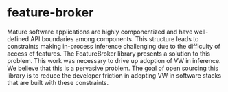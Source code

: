 # feature-broker
Mature software applications are highly componentized and have well-defined API boundaries among components. This structure leads to constraints making in-process inference challenging due to the difficulty of access of features. The FeatureBroker library presents a solution to this problem. This work was necessary to drive up adoption of VW in inference.  We believe that this is a pervasive problem. The goal of open sourcing this library is to reduce the developer friction in adopting VW in software stacks that are built with these constraints.  
